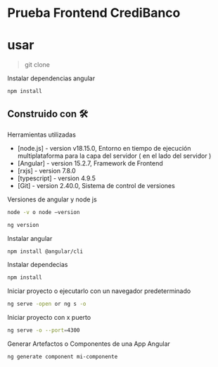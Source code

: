 # Prueba Frontend CrediBanco
# usar 
> git clone

Instalar dependencias angular
```sh
npm install
```
## Construido con 🛠️
Herramientas utilizadas

- [node.js] - version v18.15.0, Entorno en tiempo de ejecución multiplataforma para la capa del servidor ( en el lado del servidor )
- [Angular] - version 15.2.7, Framework de Frontend
- [rxjs] - version 7.8.0
- [typescript] - version 4.9.5
- [Git] - version 2.40.0, Sistema de control de versiones

Versiones de angular y node js
```sh
node -v o node –version
```
```sh
ng version
```
Instalar angular
```sh
npm install @angular/cli
```
Instalar dependecias
```sh
npm install
```
Iniciar proyecto o ejecutarlo con un navegador predeterminado
```sh
ng serve -open or ng s -o
```
Iniciar proyecto con x puerto
```sh
ng serve -o --port=4300
```
Generar Artefactos o Componentes de una App Angular
```sh
ng generate component mi-componente
```
